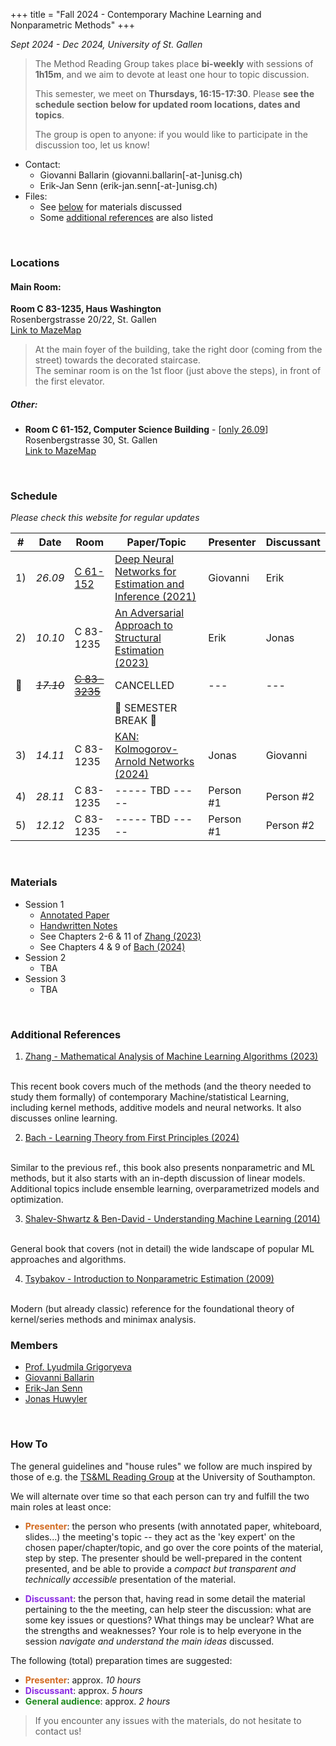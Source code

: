 +++
title = "Fall 2024 - Contemporary Machine Learning and Nonparametric Methods"
+++

_Sept 2024 - Dec 2024, University of St. Gallen_

> The Method Reading Group takes place __bi-weekly__ with sessions of __1h15m__, and we aim to devote at least one hour to topic discussion. 
> 
> This semester, we meet on __Thursdays, 16:15-17:30__. Please **see the schedule section below for updated room locations, dates and topics**.
> 
> The group is open to anyone: if you would like to participate in the discussion too, let us know!

* Contact: 
    * Giovanni Ballarin (<a>giovanni.ballarin[-at-]unisg.ch</a>)
    * Erik-Jan Senn (<a>erik-jan.senn[-at-]unisg.ch</a>)
* Files:
    * See [below](#materials) for materials discussed
    * Some [additional references](#additional-references) are also listed 

<br>

### <i class="bi bi-geo-fill"></i> Locations

#### Main Room:

**Room C 83-1235, Haus Washington**<br>
Rosenbergstrasse 20/22, St. Gallen<br>
[Link to MazeMap <i class="bi bi-box-arrow-up-right"></i>](https://link.mazemap.com/waU61yBJ)

> At the main foyer of the building, take the right door (coming from the street) towards the decorated staircase.<br>
> The seminar room is on the 1st floor (just above the steps), in front of the first elevator.

##### Other:

* **Room C 61-152, Computer Science Building** - [<u>only 26.09</u>]<br>
  Rosenbergstrasse 30, St. Gallen<br>
[Link to MazeMap <i class="bi bi-box-arrow-up-right"></i>](https://link.mazemap.com/K4nDXPsa)

<br>

### <i class="bi bi-calendar-week"></i> Schedule

*Please check this website for regular updates*

| # | Date | Room | Paper/Topic | Presenter | Discussant |
| --- | --- | --- | --- | --- | --- |
| 1) | _26.09_ | <u>C 61-152</u> | [Deep Neural Networks for Estimation and Inference (2021)](https://onlinelibrary.wiley.com/doi/abs/10.3982/ECTA16901) | Giovanni | Erik |
| 2) | _10.10_ | C 83-1235 | [An Adversarial Approach to Structural Estimation (2023)](https://onlinelibrary.wiley.com/doi/full/10.3982/ECTA18707) | Erik | Jonas |
| 🚫 | <s>_17.10_</s> | <s><u>C 83-3235</u></s> | CANCELLED | --- | --- |
| | | | 🍂 SEMESTER BREAK 🍂 | | |
| 3) | _14.11_ | C 83-1235 | [KAN: Kolmogorov-Arnold Networks (2024)](https://arxiv.org/abs/2404.19756) | Jonas | Giovanni |
| 4) | _28.11_ | C 83-1235 | ----- TBD ----- | Person #1 | Person #2 |
| 5) | _12.12_ | C 83-1235 | ----- TBD ----- | Person #1 | Person #2 |

<br>

### <i class="bi bi-file-earmark-arrow-down"></i> Materials

<!-- <div class="ul_relaxed"> -->

* Session 1
  * [<i class="bi bi-file-earmark-pdf"></i> Annotated Paper](https://www.dropbox.com/scl/fi/ircr96dvcpzoht5cz1yy2/Farrell-et-al.-2021-Deep-Neural-Networks-for-Estimation-and-Inference.pdf?rlkey=o9u6msr2p23mx6akbtb7g91kt&st=c6018iyx&dl=0)
  * [<i class="bi bi-file-earmark-pdf"></i> Handwritten Notes](https://www.dropbox.com/scl/fi/w9563q301bm0ciftjk6bf/Notes-Farrell-et-al.-2021.pdf?rlkey=af6jl95tl2eyts9w82vf9g2wq&st=wssupsdx&dl=0)
  * See Chapters 2-6 & 11 of [Zhang (2023)](#additional-references)
  * See Chapters 4 & 9 of [Bach (2024)](#additional-references)
* Session 2
  * TBA
* Session 3
  * TBA

<!-- </div> -->

<br>

### <i class="bi bi-book"></i> Additional References

1. [Zhang - Mathematical Analysis of Machine Learning
Algorithms (2023)](https://tongzhang-ml.org/lt-book/lt-book.pdf)
<br>
This recent book covers much of the methods (and the theory needed to study them formally) of contemporary Machine/statistical Learning,
including kernel methods, additive models and neural networks. It also discusses online learning.

2. [Bach - Learning Theory from First Principles (2024)](https://www.di.ens.fr/%7Efbach/ltfp_book.pdf)
<br>
Similar to the previous ref., this book also presents nonparametric and ML methods, but
it also starts with an in-depth discussion of linear models. Additional topics include ensemble learning,
overparametrized models and optimization.

3. [Shalev-Shwartz & Ben-David - Understanding Machine Learning (2014)](https://www.cs.huji.ac.il/~shais/UnderstandingMachineLearning/understanding-machine-learning-theory-algorithms.pdf)
<br>
General book that covers (not in detail) the wide landscape of popular ML approaches and algorithms.

4. [Tsybakov - Introduction to Nonparametric Estimation (2009)](https://link.springer.com/book/10.1007/b13794)
<br>
Modern (but already classic) reference for the foundational theory of kernel/series methods and minimax analysis.

<br>

### <i class="bi bi-person-arms-up"></i> Members

* [Prof. Lyudmila Grigoryeva](https://www.unisg.ch/en/university/about-us/organisation/detail/person-id/29fa04c7-1a51-43a6-a7ba-d300c0a661d9/)
* [Giovanni Ballarin](https://www.unisg.ch/en/university/about-us/organisation/detail/person-id/7ab0798f-b9c2-43f8-9eb9-1f7b55e4c0e5/)
* [Erik-Jan Senn](https://www.unisg.ch/en/university/about-us/organisation/detail/person-id/4adb255c-5631-4b30-97f5-9f73617cbfdb/)
* [Jonas Huwyler](https://www.unisg.ch/en/university/about-us/organisation/detail/person-id/8781ed48-6079-41f8-aa70-dbb0eeca6c77/)

<br>

### <i class="bi bi-info-circle"></i> How To

The general guidelines and "house rules" we follow are much inspired by those of e.g. the [TS&ML Reading Group](https://www.personal.soton.ac.uk/cz1y20/Reading_Group/mlts-group-2023.html) at the University of Southampton.

We will alternate over time so that each person can try and fulfill the two main roles at least once:

* <b style="color: chocolate">Presenter</b>: the person who presents (with annotated paper, whiteboard, slides...) the meeting's topic -- they act as the 'key expert' on the chosen paper/chapter/topic, and go over the core points of the material, step by step. The presenter should be well-prepared in the content presented, and be able to provide a _compact but transparent and technically accessible_ presentation of the material.
    
* <b style="color: blueviolet">Discussant</b>: the person that, having read in some detail the material pertaining to the the meeting, can help steer the discussion: what are some key issues or questions? What things may be unclear? What are the strengths and weaknesses? Your role is to help everyone in the session *navigate and understand the main ideas* discussed.

The following (total) preparation times are suggested:

+ <b style="color: chocolate">Presenter</b>: approx. *10 hours*
+ <b style="color: blueviolet">Discussant</b>: approx. *5 hours*
+ <b style="color: forestgreen">General audience</b>: approx. *2 hours*

> If you encounter any issues with the materials, do not hesitate to contact us!

</div>